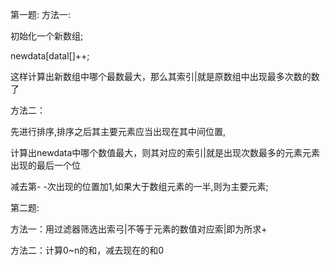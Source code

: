 第一题:
方法一:

初始化一个新数组;

 newdata[datal[]++;

这样计算出新数组中哪个最数最大，那么其索引|就是原数组中出现最多次数的数了

方法二：

先进行排序,排序之后其主要元素应当出现在其中间位置,

计算出newdata中哪个数值最大，则其对应的索引|就是出现次数最多的元素元素出现的最后一个位

减去第- -次出现的位置加1,如果大于数组元素的一半,则为主要元素;

第二题:

方法一：用过滤器筛选出索弓|不等于元素的数值对应索|即为所求+

方法二：计算0~n的和，减去现在的和0